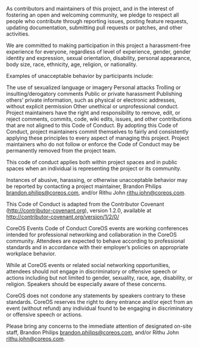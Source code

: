 As contributors and maintainers of this project, and in the interest of fostering an open and welcoming community, we pledge to respect all people who contribute through reporting issues, posting feature requests, updating documentation, submitting pull requests or patches, and other activities.

We are committed to making participation in this project a harassment-free experience for everyone, regardless of level of experience, gender, gender identity and expression, sexual orientation, disability, personal appearance, body size, race, ethnicity, age, religion, or nationality.

Examples of unacceptable behavior by participants include:

The use of sexualized language or imagery
Personal attacks
Trolling or insulting/derogatory comments
Public or private harassment
Publishing others' private information, such as physical or electronic addresses, without explicit permission
Other unethical or unprofessional conduct.
Project maintainers have the right and responsibility to remove, edit, or reject comments, commits, code, wiki edits, issues, and other contributions that are not aligned to this Code of Conduct. By adopting this Code of Conduct, project maintainers commit themselves to fairly and consistently applying these principles to every aspect of managing this project. Project maintainers who do not follow or enforce the Code of Conduct may be permanently removed from the project team.

This code of conduct applies both within project spaces and in public spaces when an individual is representing the project or its community.

Instances of abusive, harassing, or otherwise unacceptable behavior may be reported by contacting a project maintainer, Brandon Philips brandon.philips@coreos.com, and/or Rithu John rithu.john@coreos.com.

This Code of Conduct is adapted from the Contributor Covenant (http://contributor-covenant.org), version 1.2.0, available at http://contributor-covenant.org/version/1/2/0/

CoreOS Events Code of Conduct
CoreOS events are working conferences intended for professional networking and collaboration in the CoreOS community. Attendees are expected to behave according to professional standards and in accordance with their employer’s policies on appropriate workplace behavior.

While at CoreOS events or related social networking opportunities, attendees should not engage in discriminatory or offensive speech or actions including but not limited to gender, sexuality, race, age, disability, or religion. Speakers should be especially aware of these concerns.

CoreOS does not condone any statements by speakers contrary to these standards. CoreOS reserves the right to deny entrance and/or eject from an event (without refund) any individual found to be engaging in discriminatory or offensive speech or actions.

Please bring any concerns to the immediate attention of designated on-site staff, Brandon Philips brandon.philips@coreos.com, and/or Rithu John rithu.john@coreos.com.
